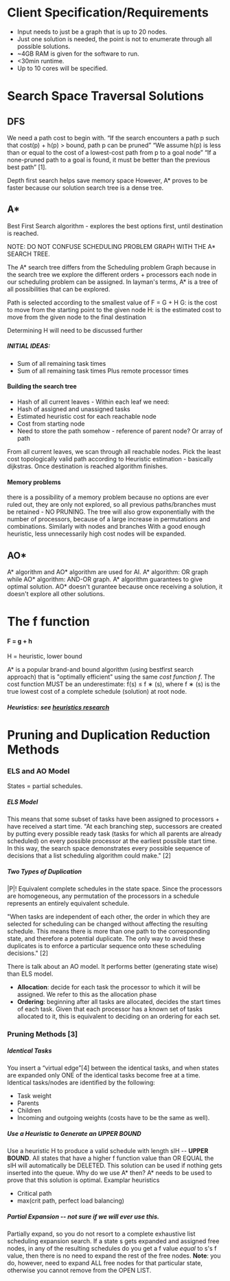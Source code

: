 # Client Specification/Requirements
* Input needs to just be a graph that is up to 20 nodes.
* Just one solution is needed, the point is not to enumerate 
through all possible solutions.
* ~4GB RAM is given for the software to run.
* <30min runtime.
* Up to 10 cores will be specified.

# Search Space Traversal Solutions

## DFS

We need a path cost to begin with.
“If the search encounters a path p such that cost(p) + h(p) > bound, path p can be pruned”
“We assume h(p) is less than or equal to the cost of a lowest-cost path from p to a goal node”
“If a none-pruned path to a goal is found, it must be better than the previous best path” [1].

Depth first search helps save memory space
However, A* proves to be faster because our solution search tree is a dense tree.


## A*

Best First Search algorithm - explores the best options first, until destination is reached.

NOTE: DO NOT CONFUSE SCHEDULING PROBLEM GRAPH WITH THE A* SEARCH TREE.

The A* search tree differs from the Scheduling problem Graph because in the search tree we explore the different 
orders + processors each node in our scheduling problem can be assigned. In layman's terms, A* is a tree of all 
possibilities that can be explored.

Path is selected according to the smallest value of F = G + H
G: is the cost to move from the starting point to the given node
H: is the estimated cost to move from the given node to the final destination 

Determining H will need to be discussed further 

##### INITIAL IDEAS:
* Sum of all remaining task times
* Sum of all remaining task times Plus remote processor times

#### Building the search tree
* Hash of all current leaves - Within each leaf we need:
* Hash of assigned and unassigned tasks
* Estimated heuristic cost for each reachable node
* Cost from starting node
* Need to store the path somehow - reference of parent node? Or array of path

From all current leaves, we scan through all reachable nodes. Pick the least cost topologically valid path according 
to Heuristic estimation - basically dijkstras. Once destination is reached algorithm finishes.

#### Memory problems
 there is a possibility of a memory problem because no options are ever ruled out, they are only not explored, so 
 all previous paths/branches must be retained - NO PRUNING. The tree will also grow exponentially with the number of 
 processors, because of a large increase in permutations and combinations. Similarly with nodes and branches
With a good enough heuristic, less unnecessarily high cost nodes will be expanded.


## AO*
A* algorithm and AO* algorithm are used for AI. A* algorithm: OR graph while  AO* algorithm: AND-OR graph. A* algorithm 
guarantees to give optimal solution. AO* doesn't gurantee because once receiving a solution, it doesn't explore all other 
solutions.


# The f function

#### F = g + h
H = heuristic, lower bound

A* is a popular brand-and bound algorithm (using bestfirst search approach) that is "optimally efficient" using the same
*cost function f*. The cost function MUST be an underestimate:  f(s) ≤ f ∗ (s), where f ∗ (s) is the true lowest cost of
a complete schedule (solution) at root node.

##### Heuristics: see [heuristics research](../implementation/heuristics.md)


# Pruning and Duplication Reduction Methods

### ELS and AO Model
States = partial schedules.

##### ELS Model
This means that some subset of tasks have been assigned to processors + have received a start time.
"At each branching step, successors are created by putting every possible ready task (tasks for which all parents 
are already scheduled) on every possible processor at the earliest possible start time. In this way, the search space 
demonstrates every possible sequence of decisions that a list scheduling algorithm could make." [2]

##### Two Types of Duplication

|P|! Equivalent complete schedules in the state space. Since the processors are homogeneous, any permutation of the 
processors in a schedule represents an entirely equivalent schedule.

"When tasks are independent of each other, the order in which they are selected for scheduling can be 
changed without affecting the resulting schedule. This means there is more than one path to the corresponding state, 
and therefore a potential duplicate. The only way to avoid these duplicates is to enforce a particular sequence onto 
these scheduling decisions." [2]

There is talk about an AO model. It performs better (generating state wise) than ELS model.
* **Allocation**: decide for each task the processor to which it will be assigned. We refer to this as the allocation phase
* **Ordering**: beginning after all tasks are allocated, decides the start times of each task. Given that each 
processor has a known set of tasks allocated to it, this is equivalent to deciding on an ordering for each set. 

### Pruning Methods [3]

##### Identical Tasks
 You insert a “virtual edge”[4]  between the identical tasks, and when states are expanded only ONE of the 
 identical tasks become free at a time. Identical tasks/nodes are identified by the following:
* Task weight
* Parents
* Children
* Incoming and outgoing weights (costs have to be the same as well).

##### Use a Heuristic to Generate an UPPER BOUND

Use a heuristic H to produce a valid schedule with length slH -- **UPPER BOUND**. All states that have a higher f function 
value than OR EQUAL the slH will automatically be DELETED. This solution can be used if nothing gets inserted into the 
queue. Why do we use A* then? A* needs to be used to prove that this solution is optimal.
Examplar heuristics
* Critical path
* max(crit path, perfect load balancing)

##### Partial Expansion -- not sure if we will ever use this.

Partially expand, so you do not resort to a complete exhaustive list scheduling expansion search. If a state s gets expanded and
assigned free nodes, in any of the resulting schedules do you get a f value *equal* to s's f value, then there is no need to 
expand the rest of the free nodes. **Note**: you do, however, need to expand ALL free nodes for that particular state, otherwise 
you cannot remove from the OPEN LIST.